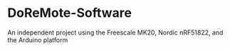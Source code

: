 # DoReMote-Software
An independent project using the Freescale MK20, Nordic nRF51822, and the Arduino platform
